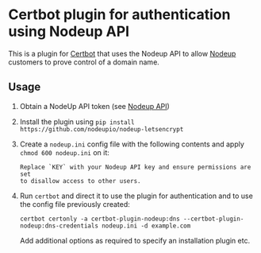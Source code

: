 # Certbot plugin for authentication using Nodeup API

This is a plugin for [Certbot](https://certbot.eff.org/) that uses the Nodeup API to allow [Nodeup](https://nodeup.io/)
customers to prove control of a domain name.

## Usage

1. Obtain a NodeUp API token (see [Nodeup API](https://cloud.nodeup.io/settings/api/))

2. Install the plugin using `pip install https://github.com/nodeupio/nodeup-letsencrypt`

3. Create a `nodeup.ini` config file with the following contents and apply `chmod 600 nodeup.ini` on it:
 
   ```
   Replace `KEY` with your Nodeup API key and ensure permissions are set
   to disallow access to other users.

4. Run `certbot` and direct it to use the plugin for authentication and to use
   the config file previously created:
   ```
   certbot certonly -a certbot-plugin-nodeup:dns --certbot-plugin-nodeup:dns-credentials nodeup.ini -d example.com
   ```
   Add additional options as required to specify an installation plugin etc.

